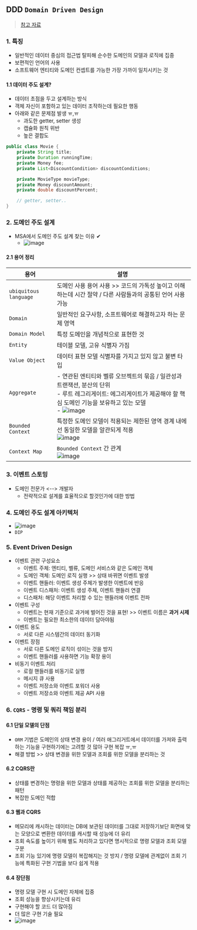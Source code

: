 ## DDD `Domain Driven Design`
> [참고 자료](https://incheol-jung.gitbook.io/docs/q-and-a/architecture/ddd)
### 1. 특징
- 일반적인 데이터 중심의 접근법 탈피해 순수한 도메인의 모델과 로직에 집중
- 보편적인 언어의 사용
- 소프트웨어 엔티티와 도메인 컨셉트를 가능한 가장 가까이 일치시키는 것
#### 1.1 데이터 주도 설계?
- 데이터 초점을 두고 설계하는 방식
- 객체 자신이 포함하고 있는 데이터 조작하는데 필요한 행동
- 아래와 같은 문제점 발생 ㅠ,ㅠ
  - 과도한 getter, setter 생성
  - 캡슐화 원칙 위반
  - 높은 결합도
```java
public class Movie {
    private String title;
    private Duration runningTime;
    private Money fee;
    private List<DiscountCondition> discountConditions;

    private MovieType movieType;
    private Money discountAmount;
    private double discountPercent;

    // getter, setter..
}
```

### 2. 도메인 주도 설계
- MSA에서 도메인 주도 설계 찾는 이유 ✔
  - ![image](https://user-images.githubusercontent.com/61215550/177693713-6c316a85-3a92-44b9-8edc-2cdd3e969fc1.png)
#### 2.1 용어 정리
|용어|설명| 
|-----|-----------------------------------|
|`ubiquitous language`|도메인 사용 용어 사용 >> 코드의 가독성 높이고 이해하는데 시간 절약 / 다른 사람들과의 공통된 언어 사용 가능|
|`Domain`|일반적인 요구사항, 소프트웨어로 해결하고자 하는 문제 영역|
|`Domain Model`|특정 도메인을 개념적으로 표현한 것|
|`Entity`|테이블 모델, 고유 식별자 가짐|
|`Value Object`|데이터 표현 모델 식별자를 가지고 있지 않고 불변 타입|
|`Aggregate`|- 연관된 엔티티와 벨류 오브젝트의 묶음 / 일관성과 트랜잭션, 분산의 단위<br>- 루트 레그리게이트: 에그리게이트가 제공해야 할 핵심 도메인 기능을 보유하고 있는 모델<br>- ![image](https://user-images.githubusercontent.com/61215550/177694385-e649dae4-5a19-4634-bc72-c72418e0ddaf.png)|
|`Bounded Context`|특정한 도메인 모델이 적용되는 제한된 영역 경계 내에선 동일한 모델을 알관되게 적용<br>![image](https://user-images.githubusercontent.com/61215550/177694520-399c5275-702b-43a1-8e10-0bbe066f100d.png)|
|`Context Map`|`Bounded Context` 간 관계<br>![image](https://user-images.githubusercontent.com/61215550/177694595-959c59bf-fba4-4fc9-a3cc-47c798cf7190.png)|

### 3. 이벤트 스토밍
- 도메인 전문가 <--> 개발자 
  - 전략적으로 설계를 효율적으로 할것인가에 대한 방법
 
### 4. 도메인 주도 설계 아키텍처 
- ![image](https://user-images.githubusercontent.com/61215550/177695986-673aae02-8e74-4a16-81f6-e7aa0805d42f.png)
- `DIP`

### 5. Event Driven Design
- 이벤트 관련 구성요소
  - 이벤트 주체: 엔티티, 벨류, 도메인 서비스와 같은 도메인 객체
  - 도메인 객체: 도메인 로직 실행 >> 상태 바뀌면 이벤트 발생
  - 이벤트 핸들러: 이벤트 생성 주체가 발생한 이벤트에 반응
  - 이벤트 디스패처: 이벤트 생성 주체, 이벤트 핸들러 연결
  - 디스패처: 해당 이벤트 처리할 수 있는 핸들러에 이벤트 전파 
- 이벤트 구성
  - 이벤트는 현재 기준으로 과거에 벌어진 것을 표현! >> 이벤트 이름은 __과거 시제__
  - 이벤트는 필요한 최소한의 데이터 담아야됨
- 이벤트 용도
  - 서로 다른 시스템간의 데이터 동기화
- 이벤트 장점
  - 서로 다른 도메인 로직이 섞이는 것을 방지
  - 이벤트 핸들러를 사용하면 기능 확장 용이
- 비동기 이벤트 처리
  - 로컬 핸들러를 비동기로 실행
  - 메시지 큐 사용
  - 이벤트 저장소와 이벤트 포워더 사용
  - 이벤트 저장소와 이벤트 제공 API 사용

### 6. `CQRS` - 명령 및 쿼리 책임 분리
#### 6.1 단일 모델의 단점
- `ORM` 기법은 도메인의 상태 변경 용이 / 여러 애그리거트에서 데이터를 가져와 출력하는 기능을 구현하기에는 고려할 것 많아 구현 복잡 ㅠ,ㅠ
- 해결 방법 >> 상태 변경을 위한 모델과 조회를 위한 모델을 분리하는 것
#### 6.2 CQRS란 
- 상태를 변경하는 명령을 위한 모델과 상태를 제공하는 조회를 위한 모델을 분리하는 패턴
- 복잡한 도메인 적합 

#### 6.3 웹과 CQRS
- 메모리에 캐시하는 데이터는 DB에 보관된 데이터를 그대로 저장하기보단 화면에 맞는 모양으로 변환한 데이터를 캐시할 때 성능에 더 유리
- 조회 속도를 높이기 위해 별도 처리하고 있다면 명시적으로 명령 모델과 조회 모델 구분
- 조회 기능 있기에 명령 모델이 복잡해지는 것 방지 / 명령 모델에 관계없이 조회 기능에 특화된 구현 기법을 보다 쉽게 적용

#### 6.4 장단점
- 명령 모델 구현 시 도메인 자체에 집중
- 조회 성능을 향상시키는데 유리
- 구현해야 할 코드 더 많아짐
- 더 많은 구현 기술 필요
- ![image](https://user-images.githubusercontent.com/61215550/177697949-e30233ac-3026-4e97-9ed2-234a68042911.png)

